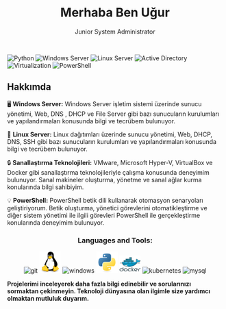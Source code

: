 <h1 align="center">Merhaba Ben Uğur</h1>
<p align="center">Junior System Administrator</p> 

<br>


![Python](https://img.shields.io/badge/Python-Proficient-yellow?style=flat&logo=python)
![Windows Server](https://img.shields.io/badge/Windows%20Server-Proficient-blue?style=flat&logo=windows)
![Linux Server](https://img.shields.io/badge/Linux%20Server-Proficient-blue?style=flat&logo=linux&logoColor=white)
![Active Directory](https://img.shields.io/badge/Active%20Directory-Expert-blue?style=flat&logo=windows)
![Virtualization](https://img.shields.io/badge/Virtualization-Experienced-blue?style=flat&logo=vmware)
![PowerShell](https://img.shields.io/badge/PowerShell-Proficient-blue?style=flat&logo=powershell)



## Hakkımda


🖥️ **Windows Server:** Windows Server işletim sistemi üzerinde sunucu yönetimi, Web, DNS , DHCP  ve File Server gibi bazı sunucuların kurulumları ve yapılandırmaları konusunda bilgi ve tecrübem bulunuyor.

🐧 **Linux Server:** Linux dağıtımları üzerinde sunucu yönetimi, Web, DHCP, DNS, SSH gibi bazı sunucuların kurulumları ve yapılandırmaları konusunda bilgi ve tecrübem bulunuyor.

🔒 **Sanallaştırma Teknolojileri:** VMware, Microsoft Hyper-V, VirtualBox ve Docker gibi sanallaştırma teknolojileriyle çalışma konusunda deneyimim bulunuyor. Sanal makineler oluşturma, yönetme ve sanal ağlar kurma konularında bilgi sahibiyim.

💡 **PowerShell:** PowerShell betik dili kullanarak otomasyon senaryoları geliştiriyorum. Betik oluşturma, yönetici görevlerini otomatikleştirme ve diğer sistem yönetimi ile ilgili görevleri PowerShell ile gerçekleştirme konularında deneyimim bulunuyor.







<h3 align="center">Languages and Tools:</h3>
<p align="center">
  <img src="https://www.vectorlogo.zone/logos/git-scm/git-scm-icon.svg" alt="git" width="50" height="50"/>
  <img src="https://raw.githubusercontent.com/devicons/devicon/master/icons/linux/linux-original.svg" alt="linux" width="50" height="50"/>
  <img src="https://img.icons8.com/color/48/000000/windows-10.png" alt="windows" width="50" height="50"/>
  <img src="https://raw.githubusercontent.com/devicons/devicon/master/icons/python/python-original.svg" alt="python" width="50" height="50"/>
  <img src="https://raw.githubusercontent.com/devicons/devicon/master/icons/docker/docker-original-wordmark.svg" alt="docker" width="50" height="40"/>
  <img src="https://www.vectorlogo.zone/logos/kubernetes/kubernetes-icon.svg" alt="kubernetes" width="50" height="40"/>
  <img src="https://www.vectorlogo.zone/logos/mysql/mysql-official.svg" alt="mysql" width="50" height="50"/>
</p>




**Projelerimi inceleyerek daha fazla bilgi edinebilir ve sorularınızı sormaktan çekinmeyin. Teknoloji dünyasına olan ilgimle size yardımcı olmaktan mutluluk duyarım.**
